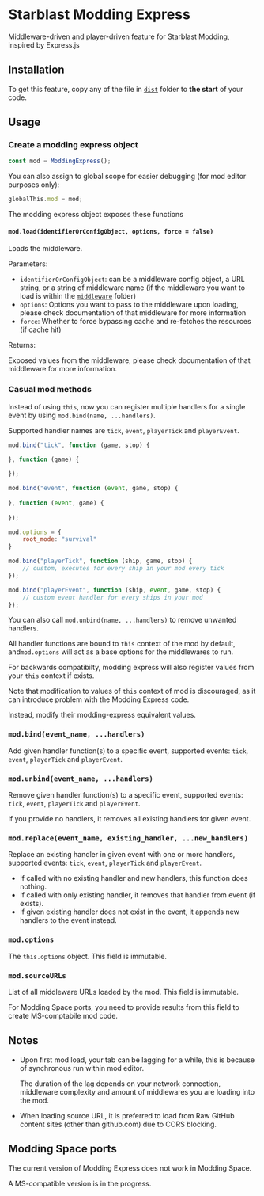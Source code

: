 # Starblast Modding Express
Middleware-driven and player-driven feature for Starblast Modding, inspired by Express.js

## Installation
To get this feature, copy any of the file in [`dist`](./dist) folder to **the start** of your code.
## Usage
### Create a modding express object
```js
const mod = ModdingExpress();
```

You can also assign to global scope for easier debugging (for mod editor purposes only):
```js
globalThis.mod = mod;
```

The modding express object exposes these functions
#### `mod.load(identifierOrConfigObject, options, force = false)`
Loads the middleware.

Parameters:
- `identifierOrConfigObject`: can be a middleware config object, a URL string, or a string of middleware name (if the middleware you want to load is within the [`middleware`](./middleware) folder)
- `options`: Options you want to pass to the middleware upon loading, please check documentation of that middleware for more information
- `force`: Whether to force bypassing cache and re-fetches the resources (if cache hit)

Returns:

Exposed values from the middleware, please check documentation of that middleware for more information.

### Casual mod methods
Instead of using `this`, now you can register multiple handlers for a single event by using `mod.bind(name, ...handlers)`.

Supported handler names are `tick`, `event`, `playerTick` and `playerEvent`.

```js
mod.bind("tick", function (game, stop) {
	
}, function (game) {

});

mod.bind("event", function (event, game, stop) {
	
}, function (event, game) {
	
});

mod.options = {
	root_mode: "survival"
}

mod.bind("playerTick", function (ship, game, stop) {
	// custom, executes for every ship in your mod every tick
});

mod.bind("playerEvent", function (ship, event, game, stop) {
	// custom event handler for every ships in your mod
});
```
You can also call `mod.unbind(name, ...handlers)` to remove unwanted handlers.

All handler functions are bound to `this` context of the mod by default, and`mod.options` will act as a base options for the middlewares to run.

For backwards compatibilty, modding express will also register values from your `this` context if exists.

Note that modification to values of `this` context of mod is discouraged, as it can introduce problem with the Modding Express code.

Instead, modify their modding-express equivalent values.

### `mod.bind(event_name, ...handlers)`
Add given handler function(s) to a specific event, supported events: `tick`, `event`, `playerTick` and `playerEvent`.

### `mod.unbind(event_name, ...handlers)`
Remove given handler function(s) to a specific event, supported events: `tick`, `event`, `playerTick` and `playerEvent`.

If you provide no handlers, it removes all existing handlers for given event.
### `mod.replace(event_name, existing_handler, ...new_handlers)`
Replace an existing handler in given event with one or more handlers, supported events: `tick`, `event`, `playerTick` and `playerEvent`.

- If called with no existing handler and new handlers, this function does nothing.
- If called with only existing handler, it removes that handler from event (if exists).
- If given existing handler does not exist in the event, it appends new handlers to the event instead.

### `mod.options`
The `this.options` object. This field is immutable.

### `mod.sourceURLs`
List of all middleware URLs loaded by the mod. This field is immutable.

For Modding Space ports, you need to provide results from this field to create MS-comptabile mod code.

## Notes
- Upon first mod load, your tab can be lagging for a while, this is because of synchronous run within mod editor.

	The duration of the lag depends on your network connection, middleware complexity and amount of middlewares you are loading into the mod.
- When loading source URL, it is preferred to load from Raw GitHub content sites (other than github.com) due to CORS blocking.

## Modding Space ports
The current version of Modding Express does not work in Modding Space.

A MS-compatible version is in the progress.

